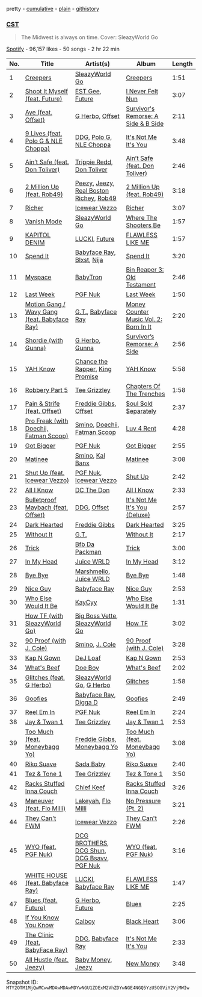 pretty - [cumulative](/playlists/cumulative/37i9dQZF1DX91gZ5XTbTPm.md) - [plain](/playlists/plain/37i9dQZF1DX91gZ5XTbTPm) - [githistory](https://github.githistory.xyz/mackorone/spotify-playlist-archive/blob/main/playlists/plain/37i9dQZF1DX91gZ5XTbTPm)

### [CST](https://open.spotify.com/playlist/37i9dQZF1DX91gZ5XTbTPm)

> The Midwest is always on time\. Cover: SleazyWorld Go

[Spotify](https://open.spotify.com/user/spotify) - 96,157 likes - 50 songs - 2 hr 22 min

| No. | Title | Artist(s) | Album | Length |
|---|---|---|---|---|
| 1 | [Creepers](https://open.spotify.com/track/4bw3e2IYWIoyEvQo7G8DOC) | [SleazyWorld Go](https://open.spotify.com/artist/7FOQfJbC3e4GNoheojERnF) | [Creepers](https://open.spotify.com/album/1MkTOfJ6KeXotp6u2QRqzt) | 1:51 |
| 2 | [Shoot It Myself \(feat\. Future\)](https://open.spotify.com/track/6Md6lyVVoKWcOaSg8u1tDn) | [EST Gee](https://open.spotify.com/artist/4FlG0V0jhLO4qGpayFOphj), [Future](https://open.spotify.com/artist/1RyvyyTE3xzB2ZywiAwp0i) | [I Never Felt Nun](https://open.spotify.com/album/0A4xJz6OAedAQGriJH7pjn) | 3:07 |
| 3 | [Aye \(feat\. Offset\)](https://open.spotify.com/track/7w5l6GTKE2SghmVdNgXng6) | [G Herbo](https://open.spotify.com/artist/5QdEbQJ3ylBnc3gsIASAT5), [Offset](https://open.spotify.com/artist/4DdkRBBYG6Yk9Ka8tdJ9BW) | [Survivor's Remorse: A Side & B Side](https://open.spotify.com/album/7i1M24FtpfeRmaztP15sDU) | 2:11 |
| 4 | [9 Lives \(feat\. Polo G & NLE Choppa\)](https://open.spotify.com/track/6DVJ7Aqbml1X3wGxxV5QH5) | [DDG](https://open.spotify.com/artist/0WK3H9OErSn5zKOkOV5egm), [Polo G](https://open.spotify.com/artist/6AgTAQt8XS6jRWi4sX7w49), [NLE Choppa](https://open.spotify.com/artist/0ErzCpIMyLcjPiwT4elrtZ) | [It's Not Me It's You](https://open.spotify.com/album/2NwDMvwyNn3oUt80wN9KJN) | 3:48 |
| 5 | [Ain’t Safe \(feat\. Don Toliver\)](https://open.spotify.com/track/6ja11GoXgF75QkEVqqAadn) | [Trippie Redd](https://open.spotify.com/artist/6Xgp2XMz1fhVYe7i6yNAax), [Don Toliver](https://open.spotify.com/artist/4Gso3d4CscCijv0lmajZWs) | [Ain’t Safe \(feat\. Don Toliver\)](https://open.spotify.com/album/2XlxXuumhYX4lIU2nXoUXw) | 2:46 |
| 6 | [2 Million Up \(feat\. Rob49\)](https://open.spotify.com/track/5iY0Mx5x4XMUL8PKIFns4n) | [Peezy](https://open.spotify.com/artist/6lOaHNmL3l3hKDGNf0egfs), [Jeezy](https://open.spotify.com/artist/4yBK75WVCQXej1p04GWqxH), [Real Boston Richey](https://open.spotify.com/artist/1iwUuIOKYjV7SKIg27v4zi), [Rob49](https://open.spotify.com/artist/1jBoSSrbz9n4ehQWA4cZgB) | [2 Million Up \(feat\. Rob49\)](https://open.spotify.com/album/74iSqd4ZViyQG8MXFfbDci) | 3:18 |
| 7 | [Richer](https://open.spotify.com/track/7t165yCy9QZoB50CxVLQ8A) | [Icewear Vezzo](https://open.spotify.com/artist/1ZbmerOthZbxz5eR3c9Mn1) | [Richer](https://open.spotify.com/album/48z2k3V6BZm4fsJSp6LjKg) | 3:07 |
| 8 | [Vanish Mode](https://open.spotify.com/track/4xBooY8kGQA098b2vXCBXl) | [SleazyWorld Go](https://open.spotify.com/artist/7FOQfJbC3e4GNoheojERnF) | [Where The Shooters Be](https://open.spotify.com/album/7LvAkKsdanaAsOe79nkl8z) | 1:57 |
| 9 | [KAPITOL DENIM](https://open.spotify.com/track/2P1oNlBGmFudn3ZyUrj7hJ) | [LUCKI](https://open.spotify.com/artist/5tQMB0cuNXdCtzovGt55uD), [Future](https://open.spotify.com/artist/1RyvyyTE3xzB2ZywiAwp0i) | [FLAWLESS LIKE ME](https://open.spotify.com/album/5zWZi7tO66MoobIAl9OxWS) | 1:57 |
| 10 | [Spend It](https://open.spotify.com/track/67r21HpmhEPrnP4HWxnCPw) | [Babyface Ray](https://open.spotify.com/artist/3zZ88AwlTwfCJkowsFCvLA), [Blxst](https://open.spotify.com/artist/4qXC0i02bSFstECuXP2ZpL), [Nija](https://open.spotify.com/artist/7f9KxQWD88MZrSY6jc0zoW) | [Spend It](https://open.spotify.com/album/3F1AGZ1Fk12cbw4aVfPS5J) | 3:20 |
| 11 | [Myspace](https://open.spotify.com/track/2qmGNxyjEmdOAZB0dLPMMf) | [BabyTron](https://open.spotify.com/artist/0sKsReKseslDlhxmbN6wLk) | [Bin Reaper 3: Old Testament](https://open.spotify.com/album/4TYqv90YfbQPWchJmGt0T8) | 2:46 |
| 12 | [Last Week](https://open.spotify.com/track/08OYnbJZtfdyAg1QNF1hdY) | [PGF Nuk](https://open.spotify.com/artist/0PUh7TSiwhSf0xL0b6SLXH) | [Last Week](https://open.spotify.com/album/0CkMou5uaVWlcgUlbyNLL5) | 1:50 |
| 13 | [Motion Gang / Wavy Gang \(feat\. Babyface Ray\)](https://open.spotify.com/track/5ZQHLsSkSAQbw75IhtdEMi) | [G.T.](https://open.spotify.com/artist/7LPqtwClp78XM85lJWaiKQ), [Babyface Ray](https://open.spotify.com/artist/3zZ88AwlTwfCJkowsFCvLA) | [Money Counter Music Vol\. 2: Born In It](https://open.spotify.com/album/2S2xBS9OFTqMQS1b2Ydjl0) | 2:20 |
| 14 | [Shordie \(with Gunna\)](https://open.spotify.com/track/6H6ZtVp6DymejLOJLdRzOI) | [G Herbo](https://open.spotify.com/artist/5QdEbQJ3ylBnc3gsIASAT5), [Gunna](https://open.spotify.com/artist/2hlmm7s2ICUX0LVIhVFlZQ) | [Survivor’s Remorse: A Side](https://open.spotify.com/album/11KPzNJd5GlFhb1R11cZVr) | 2:56 |
| 15 | [YAH Know](https://open.spotify.com/track/1LzovYtOvkODueiluGyRzF) | [Chance the Rapper](https://open.spotify.com/artist/1anyVhU62p31KFi8MEzkbf), [King Promise](https://open.spotify.com/artist/4tIKaxUmpXzshok2yCnwdf) | [YAH Know](https://open.spotify.com/album/2hco0gyL8UJN4olim98vEy) | 5:58 |
| 16 | [Robbery Part 5](https://open.spotify.com/track/4chjloVr9wD7lxtCR2L4ac) | [Tee Grizzley](https://open.spotify.com/artist/6AUl0ykLLpvTktob97x9hO) | [Chapters Of The Trenches](https://open.spotify.com/album/3648fJdBO6VSMn3tZo07SR) | 1:58 |
| 17 | [Pain & Strife \(feat\. Offset\)](https://open.spotify.com/track/5sER6mjVIHvloVenvFbgT1) | [Freddie Gibbs](https://open.spotify.com/artist/0Y4inQK6OespitzD6ijMwb), [Offset](https://open.spotify.com/artist/4DdkRBBYG6Yk9Ka8tdJ9BW) | [$oul $old $eparately](https://open.spotify.com/album/3PZx4Vntcp5T7UgdfjnFDa) | 2:37 |
| 18 | [Pro Freak \(with Doechii, Fatman Scoop\)](https://open.spotify.com/track/16jl1W58vcK8Jd5ZGbvd5f) | [Smino](https://open.spotify.com/artist/1ybINI1qPiFbwDXamRtwxD), [Doechii](https://open.spotify.com/artist/4E2rKHVDssGJm2SCDOMMJB), [Fatman Scoop](https://open.spotify.com/artist/15GGbJKqC6w0VYyAJtjej6) | [Luv 4 Rent](https://open.spotify.com/album/6dtDTbVBQ9QwsNaqEnjsOT) | 4:28 |
| 19 | [Got Bigger](https://open.spotify.com/track/0rRh9mvBCchy2PuJ9ZGA2s) | [PGF Nuk](https://open.spotify.com/artist/0PUh7TSiwhSf0xL0b6SLXH) | [Got Bigger](https://open.spotify.com/album/5aSiyYf581e3lzxb8Gp9cH) | 2:55 |
| 20 | [Matinee](https://open.spotify.com/track/5c5lCOFiMF14K2pzYep4wo) | [Smino](https://open.spotify.com/artist/1ybINI1qPiFbwDXamRtwxD), [Kal Banx](https://open.spotify.com/artist/2TYRz7cFNZNPLUWRijsJNL) | [Matinee](https://open.spotify.com/album/238YXuMQe6bGCSqZ3A57EY) | 3:08 |
| 21 | [Shut Up \(feat\. Icewear Vezzo\)](https://open.spotify.com/track/4cuX6FQzeLkQUazvZDnEph) | [PGF Nuk](https://open.spotify.com/artist/0PUh7TSiwhSf0xL0b6SLXH), [Icewear Vezzo](https://open.spotify.com/artist/1ZbmerOthZbxz5eR3c9Mn1) | [Shut Up](https://open.spotify.com/album/326ZNOWH1SA60tvvGgGj4K) | 2:42 |
| 22 | [All I Know](https://open.spotify.com/track/4uwJy79MZi0a9kDnZsIpbP) | [DC The Don](https://open.spotify.com/artist/3YYbAExunnHv5pW7GUZefk) | [All I Know](https://open.spotify.com/album/0jymX6haimbAXiwUw7iB0Q) | 2:33 |
| 23 | [Bulletproof Maybach \(feat\. Offset\)](https://open.spotify.com/track/6rI8uFFmGyvS2N6sqDCdu3) | [DDG](https://open.spotify.com/artist/0WK3H9OErSn5zKOkOV5egm), [Offset](https://open.spotify.com/artist/4DdkRBBYG6Yk9Ka8tdJ9BW) | [It's Not Me It's You \(Deluxe\)](https://open.spotify.com/album/4JUp6qReEgKfOP76grq6v0) | 2:57 |
| 24 | [Dark Hearted](https://open.spotify.com/track/2vcdlFDuB7tjdYTCf0u6AL) | [Freddie Gibbs](https://open.spotify.com/artist/0Y4inQK6OespitzD6ijMwb) | [Dark Hearted](https://open.spotify.com/album/3uSh69KCgMerblCUeYohUl) | 3:25 |
| 25 | [Without It](https://open.spotify.com/track/6CoB0S7aB6xc1PfQKqGqEG) | [G.T.](https://open.spotify.com/artist/7LPqtwClp78XM85lJWaiKQ) | [Without It](https://open.spotify.com/album/6higufYr86g2bscfhaCukP) | 2:17 |
| 26 | [Trick](https://open.spotify.com/track/3eL5twPFRGZ9AHsFA4vHAk) | [Bfb Da Packman](https://open.spotify.com/artist/3C1bStPNVIPmGIrORT5OlF) | [Trick](https://open.spotify.com/album/1Fm7HCVEImfZYYQ64v9F3o) | 3:00 |
| 27 | [In My Head](https://open.spotify.com/track/2RJAKIw6nIkgZVsAIKhmqz) | [Juice WRLD](https://open.spotify.com/artist/4MCBfE4596Uoi2O4DtmEMz) | [In My Head](https://open.spotify.com/album/4I00tpvL54vnWy49vH5fRK) | 3:12 |
| 28 | [Bye Bye](https://open.spotify.com/track/6XO8RlYuJCiI0v3IA48FeJ) | [Marshmello](https://open.spotify.com/artist/64KEffDW9EtZ1y2vBYgq8T), [Juice WRLD](https://open.spotify.com/artist/4MCBfE4596Uoi2O4DtmEMz) | [Bye Bye](https://open.spotify.com/album/1oKYKiAwR31eJvkRwpQVrb) | 1:48 |
| 29 | [Nice Guy](https://open.spotify.com/track/3zVBnFMVe9XMOLigMPjpsv) | [Babyface Ray](https://open.spotify.com/artist/3zZ88AwlTwfCJkowsFCvLA) | [Nice Guy](https://open.spotify.com/album/1qGq80zAWFFmOTXQ7Iqvh8) | 2:53 |
| 30 | [Who Else Would It Be](https://open.spotify.com/track/3WbusxungaQoyYLe33Yepv) | [KayCyy](https://open.spotify.com/artist/7gmVTgaiN0gpDJKvTHPTRL) | [Who Else Would It Be](https://open.spotify.com/album/25i87dAxFScrO1VjyyOLlm) | 1:31 |
| 31 | [How TF \(with SleazyWorld Go\)](https://open.spotify.com/track/3iBv2gYJk2SJJbuEGnvlLm) | [Big Boss Vette](https://open.spotify.com/artist/6fKiutMtRIcxi4zEau0BuI), [SleazyWorld Go](https://open.spotify.com/artist/7FOQfJbC3e4GNoheojERnF) | [How TF](https://open.spotify.com/album/7uFrgDWyKZZb4KHYORcqQt) | 3:02 |
| 32 | [90 Proof \(with J\. Cole\)](https://open.spotify.com/track/0vbmYCIWENdYyJ36Q4CdSz) | [Smino](https://open.spotify.com/artist/1ybINI1qPiFbwDXamRtwxD), [J\. Cole](https://open.spotify.com/artist/6l3HvQ5sa6mXTsMTB19rO5) | [90 Proof \(with J\. Cole\)](https://open.spotify.com/album/4WS18QYpvlKrKB7LtcRg0u) | 3:28 |
| 33 | [Kap N Gown](https://open.spotify.com/track/4bSKouvmhitKmeNqjTwujY) | [DeJ Loaf](https://open.spotify.com/artist/7kFfY4UjNdNyaeUgLIEbIF) | [Kap N Gown](https://open.spotify.com/album/4NxYE0VCPgKQ2ohXq29T5a) | 2:53 |
| 34 | [What's Beef](https://open.spotify.com/track/3x9HWnPwhVCDHbfFCHqXZf) | [Doe Boy](https://open.spotify.com/artist/6aLoJJxz7MV2iZ423S8tJC) | [What's Beef](https://open.spotify.com/album/2sa2LrqzIHO1R7Q7Gs2ojA) | 2:02 |
| 35 | [Glitches \(feat\. G Herbo\)](https://open.spotify.com/track/41NdzKqZKg6i629P4UxUaO) | [SleazyWorld Go](https://open.spotify.com/artist/7FOQfJbC3e4GNoheojERnF), [G Herbo](https://open.spotify.com/artist/5QdEbQJ3ylBnc3gsIASAT5) | [Glitches](https://open.spotify.com/album/33zs2J5lgdvrtKwJwQRKOh) | 1:58 |
| 36 | [Goofies](https://open.spotify.com/track/3FezjYem6xSGZebgNwifku) | [Babyface Ray](https://open.spotify.com/artist/3zZ88AwlTwfCJkowsFCvLA), [Digga D](https://open.spotify.com/artist/57n1OF36WvtOeATY6WQ6iw) | [Goofies](https://open.spotify.com/album/3sLilviTzQ2IccVFEHIOog) | 2:49 |
| 37 | [Reel Em In](https://open.spotify.com/track/50yCs2ldgkd0OJji21ZAAa) | [PGF Nuk](https://open.spotify.com/artist/0PUh7TSiwhSf0xL0b6SLXH) | [Reel Em In](https://open.spotify.com/album/4JNBTgwYusBL4RfduIShBZ) | 2:24 |
| 38 | [Jay & Twan 1](https://open.spotify.com/track/3gpV8e51dn62yi8lXBfpDO) | [Tee Grizzley](https://open.spotify.com/artist/6AUl0ykLLpvTktob97x9hO) | [Jay & Twan 1](https://open.spotify.com/album/4oTxLAf3ejQmyhdV02VrXR) | 2:53 |
| 39 | [Too Much \(feat\. Moneybagg Yo\)](https://open.spotify.com/track/7pZeacKYnK4unCplCmI2qb) | [Freddie Gibbs](https://open.spotify.com/artist/0Y4inQK6OespitzD6ijMwb), [Moneybagg Yo](https://open.spotify.com/artist/3tJoFztHeIJkJWMrx0td2f) | [Too Much \(feat\. Moneybagg Yo\)](https://open.spotify.com/album/0R87OEh0NzfdjavsrmrGtj) | 3:08 |
| 40 | [Riko Suave](https://open.spotify.com/track/5oJHTQYmsRecNRiZp6OTG1) | [Sada Baby](https://open.spotify.com/artist/2JSwnwAT1BupAQkhqcRCUw) | [Riko Suave](https://open.spotify.com/album/1YeLzUSBy0rBEpLSbltsIt) | 2:40 |
| 41 | [Tez & Tone 1](https://open.spotify.com/track/7mXhmsSwfZCcPGA0M993Rl) | [Tee Grizzley](https://open.spotify.com/artist/6AUl0ykLLpvTktob97x9hO) | [Tez & Tone 1](https://open.spotify.com/album/22SPzvel0IVFXbPPjGo7nd) | 3:50 |
| 42 | [Racks Stuffed Inna Couch](https://open.spotify.com/track/4orUkj1hPjvq90mDIeuu78) | [Chief Keef](https://open.spotify.com/artist/15iVAtD3s3FsQR4w1v6M0P) | [Racks Stuffed Inna Couch](https://open.spotify.com/album/0tlXYoXRUWsbpQFNjLS5lH) | 3:26 |
| 43 | [Maneuver \(feat\. Flo Milli\)](https://open.spotify.com/track/4bWGHob6LSJ6XV2NtEo5Zi) | [Lakeyah](https://open.spotify.com/artist/77gMBvQ2frbQAPyCeoYGm7), [Flo Milli](https://open.spotify.com/artist/08PvCOlef4xdOr20jFSTPd) | [No Pressure \(Pt\. 2\)](https://open.spotify.com/album/7qFvB2y0azbdCp9j1dyRai) | 3:21 |
| 44 | [They Can't FWM](https://open.spotify.com/track/6PPsAQKwX6lqH3ODT9xF35) | [Icewear Vezzo](https://open.spotify.com/artist/1ZbmerOthZbxz5eR3c9Mn1) | [They Can't FWM](https://open.spotify.com/album/2BJj5biozfIQuwBXr1xhaW) | 2:26 |
| 45 | [WYO \(feat\. PGF Nuk\)](https://open.spotify.com/track/69Q3vsqXFMKhZGTHssGSDC) | [DCG BROTHERS](https://open.spotify.com/artist/7MP0JM4me8DNocS55hbd2J), [DCG Shun](https://open.spotify.com/artist/7okkZ7wwW0Jkh3N8FHOR11), [DCG Bsavv](https://open.spotify.com/artist/1mU5tzu4Oi1c7pq0WPqMOL), [PGF Nuk](https://open.spotify.com/artist/0PUh7TSiwhSf0xL0b6SLXH) | [WYO \(feat\. PGF Nuk\)](https://open.spotify.com/album/5MTkjTQASZLLnrAze7GC90) | 3:16 |
| 46 | [WHITE HOUSE \(feat\. Babyface Ray\)](https://open.spotify.com/track/6OWlPonGJzHhBtoNef1y0u) | [LUCKI](https://open.spotify.com/artist/5tQMB0cuNXdCtzovGt55uD), [Babyface Ray](https://open.spotify.com/artist/3zZ88AwlTwfCJkowsFCvLA) | [FLAWLESS LIKE ME](https://open.spotify.com/album/5zWZi7tO66MoobIAl9OxWS) | 1:47 |
| 47 | [Blues \(feat\. Future\)](https://open.spotify.com/track/28gBJ6GG1orRuc4Ck3y45n) | [G Herbo](https://open.spotify.com/artist/5QdEbQJ3ylBnc3gsIASAT5), [Future](https://open.spotify.com/artist/1RyvyyTE3xzB2ZywiAwp0i) | [Blues](https://open.spotify.com/album/7yf3T5Ga0DpWFjqzoMkXK2) | 2:25 |
| 48 | [If You Know You Know](https://open.spotify.com/track/73hjVsSxAk9ia713WUnF8v) | [Calboy](https://open.spotify.com/artist/0HkcYmcjrBR3SCw9Ld5VZk) | [Black Heart](https://open.spotify.com/album/2csQIiTU3v9xEQKsKIfv1z) | 3:06 |
| 49 | [The Clinic \(feat\. BabyFace Ray\)](https://open.spotify.com/track/7LSLOdTLhEUIR9F2wpPvHJ) | [DDG](https://open.spotify.com/artist/0WK3H9OErSn5zKOkOV5egm), [Babyface Ray](https://open.spotify.com/artist/3zZ88AwlTwfCJkowsFCvLA) | [It's Not Me It's You](https://open.spotify.com/album/2NwDMvwyNn3oUt80wN9KJN) | 2:33 |
| 50 | [All Hustle \(feat\. Jeezy\)](https://open.spotify.com/track/4bN2qHcGAwLbvbakbi6W5L) | [Baby Money](https://open.spotify.com/artist/1AMm82jgWgkDpczxW5DMjn), [Jeezy](https://open.spotify.com/artist/4yBK75WVCQXej1p04GWqxH) | [New Money](https://open.spotify.com/album/3S35vId70s4N2OxkwZP67N) | 3:48 |

Snapshot ID: `MTY2OTM1MjQwMCwwMDAwMDAwMDYwNGU1ZDExM2VhZDYwNGE4NGQ5YzU5OGViY2VjMWIw`
